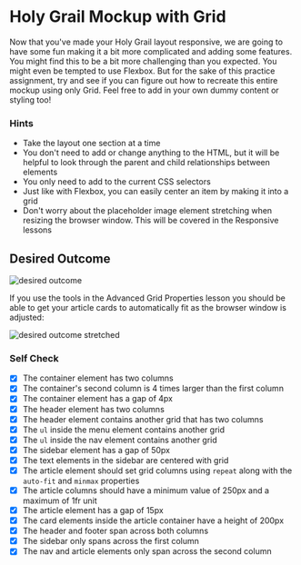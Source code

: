 # Holy Grail Mockup with Grid

Now that you've made your Holy Grail layout responsive, we are going to have some fun making it a bit more complicated and adding some features. You might find this to be a bit more challenging than you expected. You might even be tempted to use Flexbox. But for the sake of this practice assignment, try and see if you can figure out how to recreate this entire mockup using only Grid. Feel free to add in your own dummy content or styling too!

### Hints
- Take the layout one section at a time
- You don't need to add or change anything to the HTML, but it will be helpful to look through the parent and child relationships between elements
- You only need to add to the current CSS selectors
- Just like with Flexbox, you can easily center an item by making it into a grid
- Don't worry about the placeholder image element stretching when resizing the browser window. This will be covered in the Responsive lessons

## Desired Outcome

![desired outcome](./desired-outcome.png)

If you use the tools in the Advanced Grid Properties lesson you should be able to get your article cards to automatically fit as the browser window is adjusted:

![desired outcome stretched](./desired-outcome-stretched.png)

### Self Check
- [x] The container element has two columns
- [x] The container's second column is 4 times larger than the first column
- [x] The container element has a gap of 4px
- [x] The header element has two columns
- [x] The header element contains another grid that has two columns
- [x] The `ul` inside the menu element contains another grid
- [x] The `ul` inside the nav element contains another grid
- [x] The sidebar element has a gap of 50px
- [x] The text elements in the sidebar are centered with grid
- [x] The article element should set grid columns using `repeat` along with the `auto-fit` and `minmax` properties
- [x] The article columns should have a minimum value of 250px and a maximum of 1fr unit
- [x] The article element has a gap of 15px
- [x] The card elements inside the article container have a height of 200px
- [x] The header and footer span across both columns
- [x] The sidebar only spans across the first column
- [x] The nav and article elements only span across the second column
